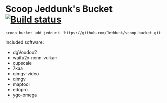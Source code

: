 # Scoop Jeddunk's Bucket [![Build status](https://ci.appveyor.com/api/projects/status/vtuenmhvagb4p19v/branch/master?svg=true)](https://ci.appveyor.com/project/Jeddunk/scoop-bucket/branch/master)

`scoop bucket add jeddunk 'https://github.com/Jeddunk/scoop-bucket.git'`

Included software:

* dgVoodoo2
* waifu2x-ncnn-vulkan
* cupscale
* 7kaa
* qimgv-video
* qimgv
* maptool
* edopro
* ygo-omega
